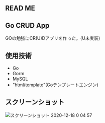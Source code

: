 ## READ ME

## Go CRUD App
GOの勉強にCR(U)Dアプリを作った。(U未実装)


## 使用技術
- Go 
- Gorm
- MySQL
- "html/template"(Goテンプレートエンジン)

## スクリーンショット
![スクリーンショット 2020-12-18 0 04 57](https://user-images.githubusercontent.com/49260657/102504852-acb14b00-40c4-11eb-83ff-779a6d40f167.png)
